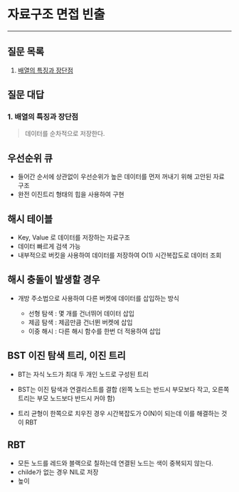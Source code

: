 # 자료구조 면접 빈출

---

## 질문 목록

1. [배열의 특징과 장단점](#1-배열의-특징과-장단점)

## 질문 대답

### 1. 배열의 특징과 장단점

> 데이터를 순차적으로 저장한다.

>

## 우선순위 큐

- 들어간 순서에 상관없이 우선순위가 높은 데이터를 먼저 꺼내기 위해 고안된 자료 구조
- 완전 이진트리 형태의 힙을 사용하여 구현

## 해시 테이블

- Key, Value 로 데이터를 저장하는 자료구조
- 데이터 빠르게 검색 가능
- 내부적으로 버킷을 사용하여 데이터를 저장하여 O(1) 시간복잡도로 데이터 조회

## 해시 충돌이 발생할 경우

- 개방 주소법으로 사용하여 다른 버켓에 데이터를 삽입하는 방식

  - 선형 탐색 : 몇 개를 건너뛰어 데이터 삽입
  - 제곱 탐색 : 제곱만큼 건너뛴 버켓에 삽입
  - 이중 해시 : 다른 해시 함수를 한번 더 적용하여 삽입

## BST 이진 탐색 트리, 이진 트리

- BT는 자식 노드가 최대 두 개인 노드로 구성된 트리
- BST는 이진 탐색과 연결리스트를 결합 (왼쪽 노드는 반드시 부모보다 작고, 오른쪽 트리는 부모 노드보다 반드시 커야 함)

- 트리 균형이 한쪽으로 치우진 경우 시간복잡도가 O(N)이 되는데 이를 해결하는 것이 RBT

## RBT

- 모든 노드를 레드와 블랙으로 칠하는데 연결된 노드는 색이 중복되지 않는다.
- childe가 없는 경우 NIL로 저장
- 높이
